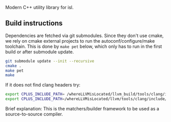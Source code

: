 Modern C++ utility library for isl.

## Build instructions

Dependencies are fetched via git submodules.  Since they don't use cmake, we
rely on cmake external projects to run the autoconf/configure/make toolchain.
This is done by `make pet` below, which only has to run in the first build or
after submodule update.

```sh
git submodule update --init --recursive
cmake .
make pet
make
```

If it does not find clang headers try:
```sh
export CPLUS_INCLUDE_PATH= /whereLLVMisLocated/llvm_build/tools/clang/include/
export CPLUS_INCLUDE_PATH=/whereLLVMisLocated/llvm/tools/clang/include/:$CPLUS_INCLUDE_PATH
```

Brief explanation:
This is the matchers/builder framework to be used as a source-to-source compiler.
